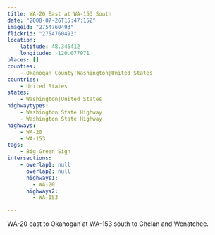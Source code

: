 ```yaml
---
title: WA-20 East at WA-153 South
date: "2008-07-26T15:47:15Z"
imageid: "2754760493"
flickrid: "2754760493"
location:
    latitude: 48.346412
    longitude: -120.077971
places: []
counties:
    - Okanogan County|Washington|United States
countries:
    - United States
states:
    - Washington|United States
highwaytypes:
    - Washington State Highway
    - Washington State Highway
highways:
    - WA-20
    - WA-153
tags:
    - Big Green Sign
intersections:
    - overlap1: null
      overlap2: null
      highways1:
        - WA-20
      highways2:
        - WA-153

---
```

WA-20 east to Okanogan at WA-153 south to Chelan and Wenatchee.